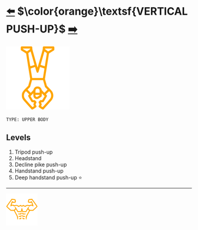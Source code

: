 # [:arrow_left:][prev] $\color{orange}\textsf{VERTICAL PUSH-UP}$ [:arrow_right:][next]

![imag]

`TYPE: UPPER BODY`

## Levels

1. Tripod push-up
2. Headstand
3. Decline pike push-up
4. Handstand push-up
5. Deep handstand push-up :star:

---

[![abs](../images/six_pack_little.svg)](../training-1.md "Training 1")

<!-- internal -->
[next]: movements.md "Movements"
[prev]: squat.md "Squat"

<!-- images -->
[imag]: ../images/vertical-push-up.svg
